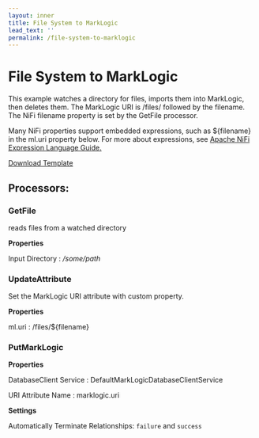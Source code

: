 ```yaml
---
layout: inner
title: File System to MarkLogic
lead_text: ''
permalink: /file-system-to-marklogic
---
```


# File System to MarkLogic

This example watches a directory for files, imports them into MarkLogic, then deletes them. The MarkLogic URI is /files/ followed by the filename. The NiFi filename property is set by the GetFile processor. 

Many NiFi properties support embedded expressions, such as ${filename} in the ml.uri property below. For more about expressions, see [Apache NiFi Expression Language Guide.][nifi-exp-lang]


<a href="./files/FileSystemToMarkLogic.xml" download>Download Template</a>

## Processors:

### GetFile

reads files from a watched directory

**Properties**

Input Directory
 : */some/path*

### UpdateAttribute 

Set the MarkLogic URI attribute with custom property.

**Properties**

ml.uri
 : /files/${filename}

### PutMarkLogic

**Properties**

DatabaseClient Service
 : DefaultMarkLogicDatabaseClientService

URI Attribute Name
 : marklogic.uri

**Settings**

Automatically Terminate Relationships: `failure` and `success`



[nifi-exp-lang]:https://nifi.apache.org/docs/nifi-docs/html/expression-language-guide.html

